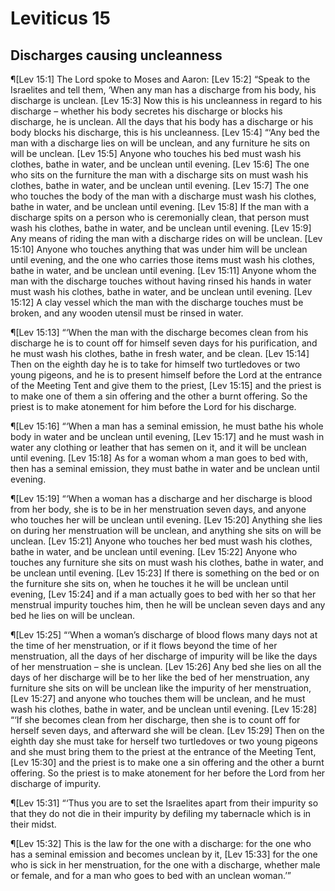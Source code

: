 # Leviticus 15

## Discharges causing uncleanness
¶[Lev 15:1] The Lord spoke to Moses and Aaron:
[Lev 15:2] “Speak to the Israelites and tell them, ‘When any man has a discharge from his body, his discharge is unclean.
[Lev 15:3] Now this is his uncleanness in regard to his discharge – whether his body secretes his discharge or blocks his discharge, he is unclean. All the days that his body has a discharge or his body blocks his discharge, this is his uncleanness.
[Lev 15:4] “‘Any bed the man with a discharge lies on will be unclean, and any furniture he sits on will be unclean.
[Lev 15:5] Anyone who touches his bed must wash his clothes, bathe in water, and be unclean until evening.
[Lev 15:6] The one who sits on the furniture the man with a discharge sits on must wash his clothes, bathe in water, and be unclean until evening.
[Lev 15:7] The one who touches the body of the man with a discharge must wash his clothes, bathe in water, and be unclean until evening.
[Lev 15:8] If the man with a discharge spits on a person who is ceremonially clean, that person must wash his clothes, bathe in water, and be unclean until evening.
[Lev 15:9] Any means of riding the man with a discharge rides on will be unclean.
[Lev 15:10] Anyone who touches anything that was under him will be unclean until evening, and the one who carries those items must wash his clothes, bathe in water, and be unclean until evening.
[Lev 15:11] Anyone whom the man with the discharge touches without having rinsed his hands in water must wash his clothes, bathe in water, and be unclean until evening.
[Lev 15:12] A clay vessel which the man with the discharge touches must be broken, and any wooden utensil must be rinsed in water.

¶[Lev 15:13] “‘When the man with the discharge becomes clean from his discharge he is to count off for himself seven days for his purification, and he must wash his clothes, bathe in fresh water, and be clean.
[Lev 15:14] Then on the eighth day he is to take for himself two turtledoves or two young pigeons, and he is to present himself before the Lord at the entrance of the Meeting Tent and give them to the priest,
[Lev 15:15] and the priest is to make one of them a sin offering and the other a burnt offering. So the priest is to make atonement for him before the Lord for his discharge.

¶[Lev 15:16] “‘When a man has a seminal emission, he must bathe his whole body in water and be unclean until evening,
[Lev 15:17] and he must wash in water any clothing or leather that has semen on it, and it will be unclean until evening.
[Lev 15:18] As for a woman whom a man goes to bed with, then has a seminal emission, they must bathe in water and be unclean until evening.

¶[Lev 15:19] “‘When a woman has a discharge and her discharge is blood from her body, she is to be in her menstruation seven days, and anyone who touches her will be unclean until evening.
[Lev 15:20] Anything she lies on during her menstruation will be unclean, and anything she sits on will be unclean.
[Lev 15:21] Anyone who touches her bed must wash his clothes, bathe in water, and be unclean until evening.
[Lev 15:22] Anyone who touches any furniture she sits on must wash his clothes, bathe in water, and be unclean until evening.
[Lev 15:23] If there is something on the bed or on the furniture she sits on, when he touches it he will be unclean until evening,
[Lev 15:24] and if a man actually goes to bed with her so that her menstrual impurity touches him, then he will be unclean seven days and any bed he lies on will be unclean.

¶[Lev 15:25] “‘When a woman’s discharge of blood flows many days not at the time of her menstruation, or if it flows beyond the time of her menstruation, all the days of her discharge of impurity will be like the days of her menstruation – she is unclean.
[Lev 15:26] Any bed she lies on all the days of her discharge will be to her like the bed of her menstruation, any furniture she sits on will be unclean like the impurity of her menstruation,
[Lev 15:27] and anyone who touches them will be unclean, and he must wash his clothes, bathe in water, and be unclean until evening.
[Lev 15:28] “‘If she becomes clean from her discharge, then she is to count off for herself seven days, and afterward she will be clean.
[Lev 15:29] Then on the eighth day she must take for herself two turtledoves or two young pigeons and she must bring them to the priest at the entrance of the Meeting Tent,
[Lev 15:30] and the priest is to make one a sin offering and the other a burnt offering. So the priest is to make atonement for her before the Lord from her discharge of impurity.

¶[Lev 15:31] “‘Thus you are to set the Israelites apart from their impurity so that they do not die in their impurity by defiling my tabernacle which is in their midst.

¶[Lev 15:32] This is the law for the one with a discharge: for the one who has a seminal emission and becomes unclean by it,
[Lev 15:33] for the one who is sick in her menstruation, for the one with a discharge, whether male or female, and for a man who goes to bed with an unclean woman.’”
